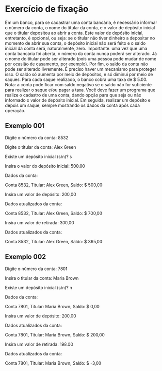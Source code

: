
# Exercício de fixação

Em um banco, para se cadastrar uma conta bancária, é necessário informar o número da conta, o nome do 
titular da conta, e o valor de depósito inicial que o titular depositou ao abrir a conta. Este valor de depósito 
inicial, entretanto, é opcional, ou seja: se o titular não tiver dinheiro a depositar no momento de abrir sua 
conta, o depósito inicial não será feito e o saldo inicial da conta será, naturalmente, zero.
Importante: uma vez que uma conta bancária foi aberta, o número da conta nunca poderá ser alterado. Já 
o nome do titular pode ser alterado (pois uma pessoa pode mudar de nome por ocasião de casamento, por 
exemplo). 
Por fim, o saldo da conta não pode ser alterado livremente. É preciso haver um mecanismo para proteger 
isso. O saldo só aumenta por meio de depósitos, e só diminui por meio de saques. Para cada saque 
realizado, o banco cobra uma taxa de $ 5.00. Nota: a conta pode ficar com saldo negativo se o saldo não for 
suficiente para realizar o saque e/ou pagar a taxa.
Você deve fazer um programa que realize o cadastro de uma conta, dando opção para que seja ou não 
informado o valor de depósito inicial. Em seguida, realizar um depósito e depois um saque, sempre 
mostrando os dados da conta após cada operação. 

## Exemplo 001
Digite o número da conta: 8532

Digite o titular da conta: Alex Green

Existe um depósito inicial (s/n)? s

Insira o valor do depósito inicial: 500.00

Dados da conta:

Conta 8532, Titular: Alex Green, Saldo: $ 500,00

Insira um valor de depósito: 200,00

Dados atualizados da conta:

Conta 8532, Titular: Alex Green, Saldo: $ 700,00

Insira um valor de retirada: 300,00

Dados atualizados da conta:

Conta 8532, Titular: Alex Green, Saldo: $ 395,00

## Exemplo 002

Digite o número da conta: 7801

Insira o titular da conta: Maria Brown

Existe um depósito inicial (s/n)? n

Dados da conta:

Conta 7801, Titular: Maria Brown, Saldo: $ 0,00

Insira um valor de depósito: 200,00

Dados atualizados da conta:

Conta 7801, Titular: Maria Brown, Saldo: $ 200,00

Insira um valor de retirada: 198.00

Dados atualizados da conta:

Conta 7801, Titular: Maria Brown, Saldo: $ -3,00
